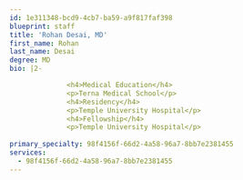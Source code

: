 ```yaml
---
id: 1e311348-bcd9-4cb7-ba59-a9f817faf398
blueprint: staff
title: 'Rohan Desai, MD'
first_name: Rohan
last_name: Desai
degree: MD
bio: |2-

              <h4>Medical Education</h4>
              <p>Terna Medical School</p>
              <h4>Residency</h4>
              <p>Temple University Hospital</p>
              <h4>Fellowship</h4>
              <p>Temple University Hospital</p>
          
primary_specialty: 98f4156f-66d2-4a58-96a7-8bb7e2381455
services:
  - 98f4156f-66d2-4a58-96a7-8bb7e2381455
---
```

